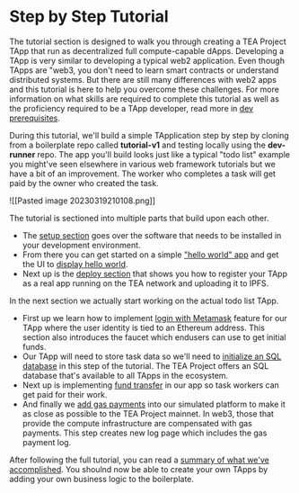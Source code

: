 # Step by Step Tutorial
The tutorial section is designed to walk you through creating a TEA Project TApp that run as decentralized full compute-capable dApps. Developing a TApp is very similar to developing a typical web2 application. Even though TApps are "web3, you don't need to learn smart contracts or understand distributed systems. But there are still many differences with web2 apps and this tutorial is here to help you overcome these challenges. For more information on what skills are required to complete this tutorial as well as the proficiency required to be a TApp developer, read more in [dev prerequisites](../010_core_docs/010_Developer_requirements.md).

During this tutorial, we'll build a simple TApplication step by step by cloning from a boilerplate repo called **tutorial-v1** and testing locally using the **dev-runner** repo. The app you'll build looks just like a typical "todo list" example you might've seen elsewhere in various web framework tutorials but we have a bit of an improvement. The worker who completes a task will get paid by the owner who created the task. 

![[Pasted image 20230319210108.png]]

The tutorial is sectioned into multiple parts that build upon each other.

- The [setup section](010_install-dev-env/README.md) goes over the software that needs to be installed in your development environment. 
-  From there you can get started on a simple ["hello world" app](020_hello_world/021_local_build_and_unit_test/README.md) and get the UI to [display hello world](020_hello_world/022_dev-runner_the_local_development-environment/README.md).
- Next up is the [deploy section](030_deploy_helloworld_testnet/README.md) that shows you how to register your TApp as a real app running on the TEA network and uploading it to IPFS.

In the next section we actually start working on the actual todo list TApp.

- First up we learn how to implement [login with Metamask](040_add_login_feature/README.md) feature for our TApp where the user identity is tied to an Ethereum address. This section also introduces the faucet which endusers can use to get initial funds.
- Our TApp will need to store task data so we'll need to [initialize an SQL database](050_sql_crdt/README.md) in this step of the tutorial. The TEA Project offers an SQL database that's available to all TApps in the ecosystem.
- Next up is implementing [fund transfer](060_reward_fund_transfer/README.md) in our app so task workers can get paid for their work.
- And finally we [add gas payments](070_gas_fee_payment/README.md) into our simulated platform to make it as close as possible to the TEA Project mainnet. In web3, those that provide the compute infrastructure are compensated with gas payments. This step creates new log page which includes the gas payment log. 

After following the full tutorial, you can read a [summary of what we've accomplished](080_summary/README.md). You shoulnd now be able to create your own TApps by adding your own business logic to the boilerplate. 
